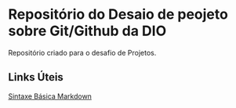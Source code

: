 # Repositório do Desaio de peojeto sobre Git/Github da DIO
Repositório criado para o desafio de Projetos.

## Links Úteis 
[Sintaxe Básica Markdown](https://www.markdownguide.org/basic-syntax/)
